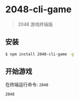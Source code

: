 # 2048-cli-game

> 2048 游戏终端版

## 安装

```bash
$ npm install 2048-cli-game -g
```

## 开始游戏

在终端运行命令: `2048`

```sh
2048
```
